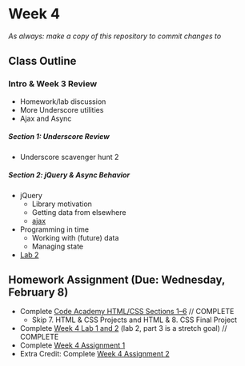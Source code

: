 # Week 4

*As always: make a copy of this repository to commit changes to*

## Class Outline

### Intro & Week 3 Review
- Homework/lab discussion
- More Underscore utilities
- Ajax and Async

##### Section 1: Underscore Review
- Underscore scavenger hunt 2

##### Section 2: jQuery & Async Behavior
- jQuery
    - Library motivation
    - Getting data from elsewhere
    - [ajax](http://api.jquery.com/category/ajax/)
- Programming in time
    - Working with (future) data
    - Managing state
- [Lab 2](lab/lab2/)

## Homework Assignment (Due: Wednesday, February 8)
- Complete [Code Academy HTML/CSS Sections 1–6](https://www.codecademy.com/learn/web) // COMPLETE
  - Skip 7. HTML & CSS Projects and HTML & 8. CSS Final Project
- Complete [Week 4 Lab 1 and 2](lab/) (lab 2, part 3 is a stretch goal)  // COMPLETE
- Complete [Week 4 Assignment 1](assignment/assignment1)
- Extra Credit: Complete [Week 4 Assignment 2](assignment/assignment2)
